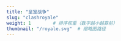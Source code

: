```yaml
---
title: "皇室战争"
slug: "clashroyale"
weight: 1        # 排序权重（数字越小越靠前）
thumbnail: "/royale.svg"  # 缩略图路径
---
```

